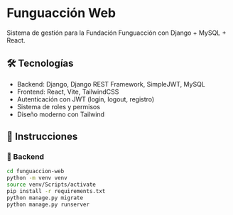# Funguacción Web

Sistema de gestión para la Fundación Funguacción con Django + MySQL + React.

## 🛠️ Tecnologías

- Backend: Django, Django REST Framework, SimpleJWT, MySQL
- Frontend: React, Vite, TailwindCSS
- Autenticación con JWT (login, logout, registro)
- Sistema de roles y permisos
- Diseño moderno con Tailwind

## 🚀 Instrucciones

### 🔧 Backend

```bash
cd funguaccion-web
python -m venv venv
source venv/Scripts/activate
pip install -r requirements.txt
python manage.py migrate
python manage.py runserver
